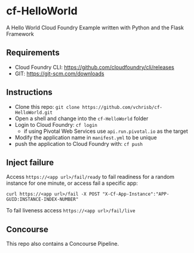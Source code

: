 # cf-HelloWorld
A Hello World Cloud Foundry Example written with Python and the Flask Framework


## Requirements
* Cloud Foundry CLI: https://github.com/cloudfoundry/cli/releases
* GIT: https://git-scm.com/downloads

## Instructions
* Clone this repo: `git clone https://github.com/vchrisb/cf-HelloWorld.git`
* Open a shell and change into the `cf-HelloWorld` folder
* Login to Cloud Foundry: `cf login`
  * if using Pivotal Web Services use `api.run.pivotal.io` as the target
* Modify the application name in `manifest.yml` to be unique
* push the application to Cloud Foundry with: `cf push`


## Inject failure

Access `https://<app url>/fail/ready` to fail readiness for a random instance for one minute, or access fail a specific app:

```
curl https://<app url>/fail -X POST "X-Cf-App-Instance":"APP-GUID:INSTANCE-INDEX-NUMBER"
```

To fail liveness access `https://<app url>/fail/live`

## Concourse

This repo also contains a Concourse Pipeline.

